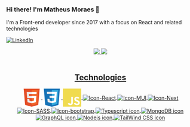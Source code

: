 ### Hi there! I'm Matheus Moraes 👋

I'm a Front-end developer since 2017 with a focus on React and related technologies

[![LinkedIn](https://img.shields.io/badge/LinkedIn-0077B5?style=for-the-badge&logo=linkedin&logoColor=white)](https://www.linkedin.com/in/matheus-moraes-dev/)

<div align="center">
  <a href="https://github.com/ananazario">
  <img height="180em" src="https://github-readme-stats.vercel.app/api?username=mattgm97&show_icons=true&theme=tokyonight&include_all_commits=true&count_private=true"/>
  <img height="180em" src="https://github-readme-stats.vercel.app/api/top-langs/?username=mattgm97&layout=compact&langs_count=7&theme=tokyonight"/>
   
</div>
    <div style="display: inline_block" align="center"><br>
<h2 align="center"> Technologies </h2>
  <img align="center" alt="Icon-HTML" height="50" width="50" src="https://raw.githubusercontent.com/devicons/devicon/master/icons/html5/html5-original.svg" />
  <img align="center" alt="Icon-CSS" height="50" width="50" src="https://raw.githubusercontent.com/devicons/devicon/master/icons/css3/css3-original.svg" />
  <img align="center" alt="Icon-Javascript" height="50" width="50" src="https://raw.githubusercontent.com/devicons/devicon/master/icons/javascript/javascript-plain.svg" />
  <img align="center" alt="Icon-React" height="50" width="50" src="https://cdn.jsdelivr.net/gh/devicons/devicon/icons/react/react-original.svg" />
  <img align="center" alt="Icon-MUI" height="50" width="50" src="https://cdn.jsdelivr.net/gh/devicons/devicon/icons/materialui/materialui-original.svg" />
  <img align="center" alt="Icon-Next" height="50" width="50" src="https://cdn.jsdelivr.net/gh/devicons/devicon/icons/nextjs/nextjs-line.svg" />
  <img align="center" alt="Icon-SASS" height="50" width="50" src="https://cdn.jsdelivr.net/gh/devicons/devicon/icons/sass/sass-original.svg" />
  <img align="center" alt="Icon-bootstrap" height="50" width="50" src="https://cdn.jsdelivr.net/gh/devicons/devicon/icons/bootstrap/bootstrap-original.svg" />
  <img align="center" alt="Typescript icon" height="50" width="50" src="https://cdn.jsdelivr.net/gh/devicons/devicon/icons/typescript/typescript-original.svg" />
  <img align="center" alt="MongoDB icon" height="50" width="50" src="https://cdn.jsdelivr.net/gh/devicons/devicon/icons/mongodb/mongodb-original-wordmark.svg" />
  <img align="center" alt="GraphQL icon" height="50" width="50" src="https://cdn.jsdelivr.net/gh/devicons/devicon/icons/graphql/graphql-plain-wordmark.svg" />
  <img align="center" alt="Nodejs icon" height="80" width="80" src="https://cdn.jsdelivr.net/gh/devicons/devicon/icons/nodejs/nodejs-original-wordmark.svg" />
  <img align="center" alt="TailWind CSS icon" height="80" width="80" src="https://cdn.jsdelivr.net/gh/devicons/devicon/icons/tailwindcss/tailwindcss-original-wordmark.svg" />
</div>
